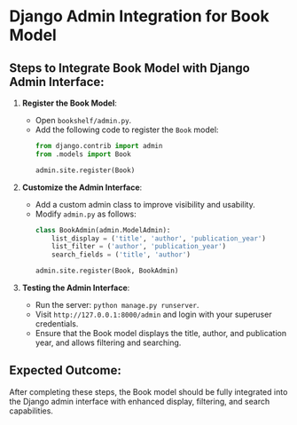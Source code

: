 # Django Admin Integration for Book Model

## Steps to Integrate Book Model with Django Admin Interface:

1. **Register the Book Model**:
   - Open `bookshelf/admin.py`.
   - Add the following code to register the `Book` model:
     ```python
     from django.contrib import admin
     from .models import Book
     
     admin.site.register(Book)
     ```

2. **Customize the Admin Interface**:
   - Add a custom admin class to improve visibility and usability.
   - Modify `admin.py` as follows:
     ```python
     class BookAdmin(admin.ModelAdmin):
         list_display = ('title', 'author', 'publication_year')
         list_filter = ('author', 'publication_year')
         search_fields = ('title', 'author')
     
     admin.site.register(Book, BookAdmin)
     ```

3. **Testing the Admin Interface**:
   - Run the server: `python manage.py runserver`.
   - Visit `http://127.0.0.1:8000/admin` and login with your superuser credentials.
   - Ensure that the Book model displays the title, author, and publication year, and allows filtering and searching.

## Expected Outcome:
After completing these steps, the Book model should be fully integrated into the Django admin interface with enhanced display, filtering, and search capabilities.
